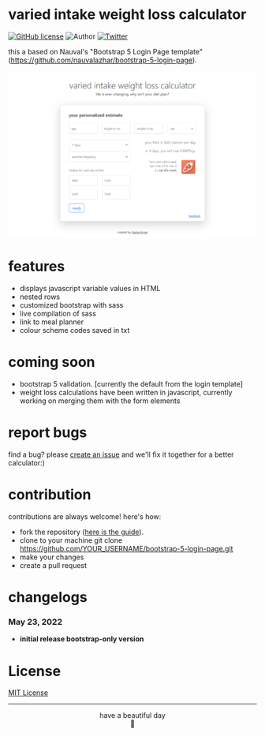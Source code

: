 # varied intake weight loss calculator 

[![GitHub license](https://img.shields.io/github/license/nauvalazhar/my-login.svg)](https://github.com/nauvalazhar/bootstrap-5-login-page/blob/master/LICENSE)
![Author](https://img.shields.io/badge/author-%40tiganabryan-blue.svg)
[![Twitter](https://img.shields.io/twitter/url?color=ff69b4&style=social&url=https%3A%2F%2Ftiganabryan.github.io%2Fvaried-intake-weightloss%2Findex.html)](https://twitter.com/intent/tweet?url=https%3A%2F%2Fwww.github.com%2Ftiganabryan%2Fvaried-intake-weightloss&via=tiganarox&text=Wow.%20This%20weight%20loss%20calculator%20lets%20you%20use%20multiple%20calorie%20intakes.)

this a based on Nauval's "Bootstrap 5 Login Page template" (https://github.com/nauvalazhar/bootstrap-5-login-page).

<div align="center">
<img src="img\page-screenshot.png">
</div>


# features
- displays javascript variable values in HTML
- nested rows
- customized bootstrap with sass
- live compilation of sass
- link to meal planner
- colour scheme codes saved in txt

# coming soon
- bootstrap 5 validation. [currently the default from the login template]
- weight loss calculations have been written in javascript, currently working on merging them with the form elements

# report bugs
find a bug? please [create an issue]() and we'll fix it together for a better calculator:)

# contribution
contributions are always welcome! here's how:

- fork the repository ([here is the guide](https://help.github.com/articles/fork-a-repo/)).
- clone to your machine git clone https://github.com/YOUR_USERNAME/bootstrap-5-login-page.git
- make your changes
- create a pull request

# changelogs
### May 23, 2022
  - **initial release bootstrap-only version**

# License
[MIT License](http://opensource.org/licenses/MIT)

---
<div align="center">have a beautiful day<br>🤍</div>
